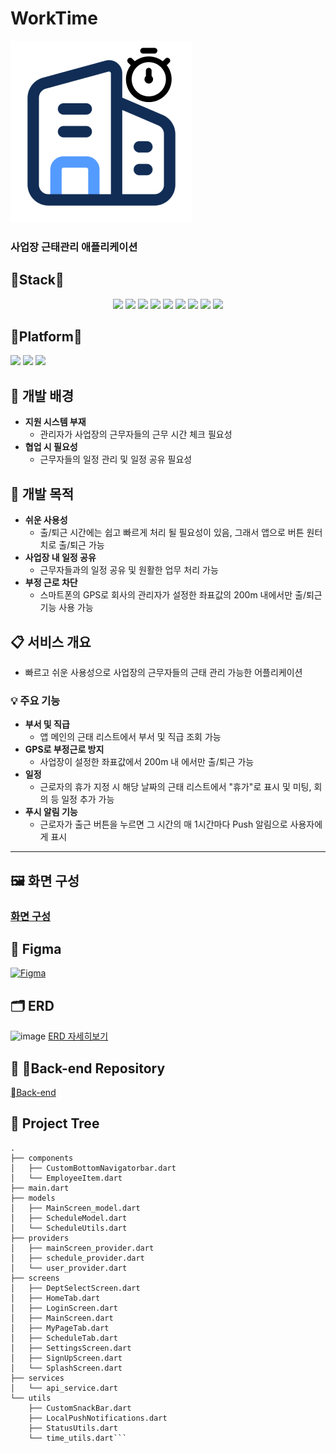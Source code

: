 # WorkTime
![WorkTime Logo](https://github.com/ejeonghun/worktime/blob/main/assets/logo.png?raw=true)
### 사업장 근태관리 애플리케이션

## 🔧Stack🔧
<p align="center">
  <img src="https://img.shields.io/badge/JAVA-007396?style=for-the-badge&logo=java&logoColor=white">
  <img src="https://img.shields.io/badge/springboot-6DB33F?style=for-the-badge&logo=springboot&logoColor=white">
  <img src="https://img.shields.io/badge/Docker-2496ED?style=for-the-badge&logo=Docker&logoColor=white">
  <img src="https://img.shields.io/badge/JWT-black?style=for-the-badge&logo=JSON%20web%20tokens">
  <img src="https://img.shields.io/badge/Spring Security-6DB33F?style=for-the-badge&logo=Spring Security&logoColor=white">
  <img src="https://img.shields.io/badge/apache tomcat-F8DC75?style=for-the-badge&logo=apachetomcat&logoColor=black">
  <img src="https://img.shields.io/badge/flutter-02569B?style=for-the-badge&logo=flutter&logoColor=white">
  <img src="https://img.shields.io/badge/dart-0175C2?style=for-the-badge&logo=dart&logoColor=white">
  <img src="https://img.shields.io/badge/mariadb-003545?style=for-the-badge&logo=mariadb&logoColor=white">
</p>

## 📱Platform📱
<p align="left">
  <img src="https://img.shields.io/badge/ios-000000?style=for-the-badge&logo=ios&logoColor=white">
  <img src="https://img.shields.io/badge/android-3DDC84?style=for-the-badge&logo=android&logoColor=white">
  <img src="https://img.shields.io/badge/web-4285F4?style=for-the-badge&logo=google-chrome&logoColor=white">
</p>

## 📜 개발 배경
- **지원 시스템 부재**
     - 관리자가 사업장의 근무자들의 근무 시간 체크 필요성
- **협업 시 필요성**
    - 근무자들의 일정 관리 및 일정 공유 필요성

## 🎯 개발 목적
- **쉬운 사용성**
   - 출/퇴근 시간에는 쉽고 빠르게 처리 될 필요성이 있음, 그래서 앱으로 버튼 원터치로 출/퇴근 가능
- **사업장 내 일정 공유**
   - 근무자들과의 일정 공유 및 원활한 업무 처리 가능
- **부정 근로 차단**
   - 스마트폰의 GPS로 회사의 관리자가 설정한 좌표값의 200m 내에서만 출/퇴근 기능 사용 가능

## 📋 서비스 개요
- 빠르고 쉬운 사용성으로 사업장의 근무자들의 근태 관리 가능한 어플리케이션

### 💡 주요 기능
- **부서 및 직급**
  - 앱 메인의 근태 리스트에서 부서 및 직급 조회 가능
- **GPS로 부정근로 방지**
  - 사업장이 설정한 좌표값에서 200m 내 에서만 출/퇴근 가능
- **일정**
  - 근로자의 휴가 지정 시 해당 날짜의 근태 리스트에서 "휴가"로 표시 및 미팅, 회의 등 일정 추가 가능
- **푸시 알림 기능**
  - 근로자가 출근 버튼을 누르면 그 시간의 매 1시간마다 Push 알림으로 사용자에게 표시

---

## 🖼 화면 구성
### [화면 구성](https://github.com/ejeonghun/UniVersus_flutter/wiki/%ED%99%94%EB%A9%B4%EA%B5%AC%EC%84%B1)

## 🎨 Figma
[![Figma](https://github.com/user-attachments/assets/d457d0c6-7d21-4cf2-bb01-34fbbbe82090)](https://www.figma.com/design/zeisHMhifJKOmdTbdyY2N6/%EC%B6%9C%ED%87%B4%EA%B7%BC%EC%95%B1?m=auto&t=x8NQpdmgyYuZETr3-1)

## 🗂 ERD
![image](https://github.com/user-attachments/assets/9a162f49-5db2-435c-a858-098db758c9f9)
[ERD 자세히보기](https://www.erdcloud.com/d/5uC6oYWq7SLuCxttE)

## 📂 Back-end Repository
[Back-end](https://github.com/ejeonghun/worktime_backend)


## 🌳 Project Tree
```
.
├── components
│   ├── CustomBottomNavigatorbar.dart
│   └── EmployeeItem.dart
├── main.dart
├── models
│   ├── MainScreen_model.dart
│   ├── ScheduleModel.dart
│   └── ScheduleUtils.dart
├── providers
│   ├── mainScreen_provider.dart
│   ├── schedule_provider.dart
│   └── user_provider.dart
├── screens
│   ├── DeptSelectScreen.dart
│   ├── HomeTab.dart
│   ├── LoginScreen.dart
│   ├── MainScreen.dart
│   ├── MyPageTab.dart
│   ├── ScheduleTab.dart
│   ├── SettingsScreen.dart
│   ├── SignUpScreen.dart
│   └── SplashScreen.dart
├── services
│   └── api_service.dart
└── utils
    ├── CustomSnackBar.dart
    ├── LocalPushNotifications.dart
    ├── StatusUtils.dart
    └── time_utils.dart```
